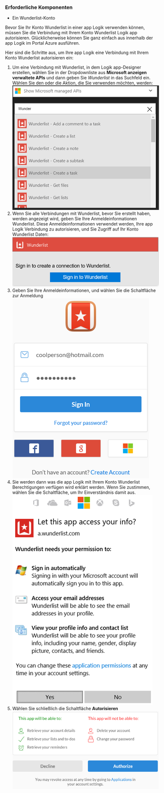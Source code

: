 ### <a name="prerequisites"></a>Erforderliche Komponenten
- Ein Wunderlist-Konto  

Bevor Sie Ihr Konto Wunderlist in einer app Logik verwenden können, müssen Sie die Verbindung mit Ihrem Konto Wunderlist Logik app autorisieren. Glücklicherweise können Sie ganz einfach aus innerhalb der app Logik im Portal Azure ausführen. 

Hier sind die Schritte aus, um Ihre app Logik eine Verbindung mit Ihrem Konto Wunderlist autorisieren ein:


1. Um eine Verbindung mit Wunderlist, in dem Logik app-Designer erstellen, wählen Sie in der Dropdownliste aus **Microsoft anzeigen verwaltete APIs** und dann geben Sie *Wunderlist* in das Suchfeld ein. Wählen Sie den oder die Aktion, die Sie verwenden möchten, werden:  
  ![](./media/connectors-create-api-wunderlist/wunderlist-0.png)
2. Wenn Sie alle Verbindungen mit Wunderlist, bevor Sie erstellt haben, werden angezeigt wird, geben Sie Ihre Anmeldeinformationen Wunderlist. Diese Anmeldeinformationen verwendet werden, Ihre app Logik Verbindung zu autorisieren, und Sie Zugriff auf Ihr Konto Wunderlist Daten:   
  ![](./media/connectors-create-api-wunderlist/wunderlist-1.png)  
2. Geben Sie Ihre Anmeldeinformationen, und wählen Sie die Schaltfläche zur Anmeldung  
  ![](./media/connectors-create-api-wunderlist/wunderlist-2.png)  
3. Sie werden dann was die app Logik mit Ihrem Konto Wunderlist Berechtigungen verfügen wird erklärt werden. Wenn Sie zustimmen, wählen Sie die Schaltfläche, um Ihr Einverständnis damit aus. 
  ![](./media/connectors-create-api-wunderlist/wunderlist-4.png)  
4. Wählen Sie schließlich die Schaltfläche **Autorisieren**  
  ![](./media/connectors-create-api-wunderlist/wunderlist-5.png)  





